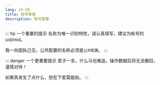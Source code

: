 ```yaml
---
lang: zh-CN
title: 账号管理
description: 账号管理
---
```


::: tip 一个重要的提示
名称为唯一识别特性，请认真填写，建议为帐号的 uid/mid。

我一向固执己见，公共配置的名称必须是`公共配置`。
:::

::: danger 一个更重要提示
君子一言，什么马也难追。操作数据后将无法撤回，谨慎对待！

如果真发生了点什么，恕在下爱莫能助。
:::

<UserTable></UserTable>

<script setup lang="ts">
import UserTable from './UserTable.vue'
</script>
